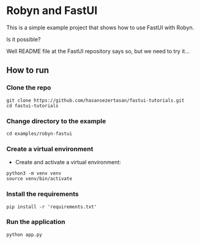 # Robyn and FastUI

This is a simple example project that shows how to use FastUI with Robyn.

Is it possible?

Well README file at the FastUI repository says so, but we need to try it...

## How to run

### Clone the repo

```shell
git clone https://github.com/hasansezertasan/fastui-tutorials.git
cd fastui-tutorials
```

### Change directory to the example

```shell
cd examples/robyn-fastui
```

### Create a virtual environment

- Create and activate a virtual environment:

```shell
python3 -m venv venv
source venv/bin/activate
```

### Install the requirements

```shell
pip install -r 'requirements.txt'
```

### Run the application

```shell
python app.py
```
